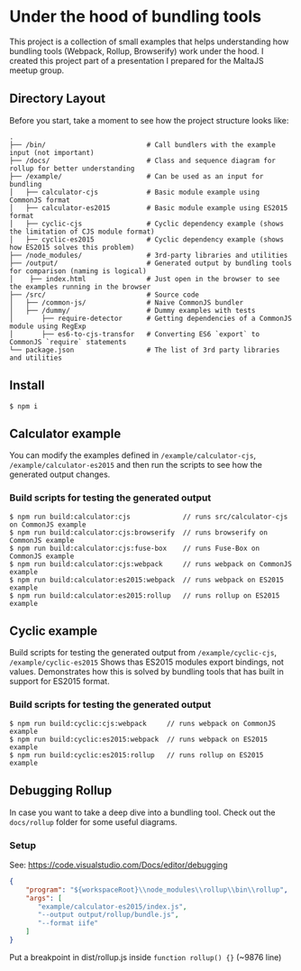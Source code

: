 # Under the hood of bundling tools

This project is a collection of small examples that helps understanding how bundling tools (Webpack, Rollup, Browserify)
work under the hood. I created this project part of a presentation I prepared for the MaltaJS meetup group. 

## Directory Layout

Before you start, take a moment to see how the project structure looks like:

```
.
├── /bin/                         # Call bundlers with the example input (not important)
├── /docs/                        # Class and sequence diagram for rollup for better understanding
├── /example/                     # Can be used as an input for bundling
│   ├── calculator-cjs            # Basic module example using CommonJS format
│   ├── calculator-es2015         # Basic module example using ES2015 format
│   ├── cyclic-cjs                # Cyclic dependency example (shows the limitation of CJS module format)
│   ├── cyclic-es2015             # Cyclic dependency example (shows how ES2015 solves this problem)
├── /node_modules/                # 3rd-party libraries and utilities
├── /output/                      # Generated output by bundling tools for comparison (naming is logical)
│    ├── index.html               # Just open in the browser to see the examples running in the browser
├── /src/                         # Source code
│   ├── /common-js/               # Naive CommonJS bundler
│   ├── /dummy/                   # Dummy examples with tests
│       ├── require-detector      # Getting dependencies of a CommonJS module using RegExp
│       ├── es6-to-cjs-transfor   # Converting ES6 `export` to CommonJS `require` statements
└── package.json                  # The list of 3rd party libraries and utilities
```


## Install
```
$ npm i
```

## Calculator example

You can modify the examples defined in `/example/calculator-cjs`, `/example/calculator-es2015` and then run the scripts
to see how the generated output changes.

### Build scripts for testing the generated output

```
$ npm run build:calculator:cjs             // runs src/calculator-cjs on CommonJS example
$ npm run build:calculator:cjs:browserify  // runs browserify on CommonJS example
$ npm run build:calculator:cjs:fuse-box    // runs Fuse-Box on CommonJS example
$ npm run build:calculator:cjs:webpack     // runs webpack on CommonJS example
$ npm run build:calculator:es2015:webpack  // runs webpack on ES2015 example
$ npm run build:calculator:es2015:rollup   // runs rollup on ES2015 example
```


## Cyclic example


Build scripts for testing the generated output from `/example/cyclic-cjs`, `/example/cyclic-es2015`
Shows thas ES2015 modules export bindings, not values. Demonstrates how this is solved by bundling tools that has built in support for ES2015 format.

### Build scripts for testing the generated output

```
$ npm run build:cyclic:cjs:webpack     // runs webpack on CommonJS example
$ npm run build:cyclic:es2015:webpack  // runs webpack on ES2015 example
$ npm run build:cyclic:es2015:rollup   // runs rollup on ES2015 example
```


## Debugging Rollup

In case you want to take a deep dive into a bundling tool. Check out the `docs/rollup` folder for some useful diagrams.


### Setup
See: https://code.visualstudio.com/Docs/editor/debugging

```json
{
    "program": "${workspaceRoot}\\node_modules\\rollup\\bin\\rollup",
    "args": [
       "example/calculator-es2015/index.js",
       "--output output/rollup/bundle.js",
       "--format iife"
    ]
}
```

Put a breakpoint in dist/rollup.js inside `function rollup() {}` (~9876 line)
